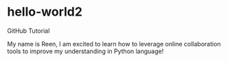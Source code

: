# hello-world2
GitHub Tutorial 


My name is Reen, I am excited to learn how to leverage online collaboration tools to improve my understanding in Python language!
